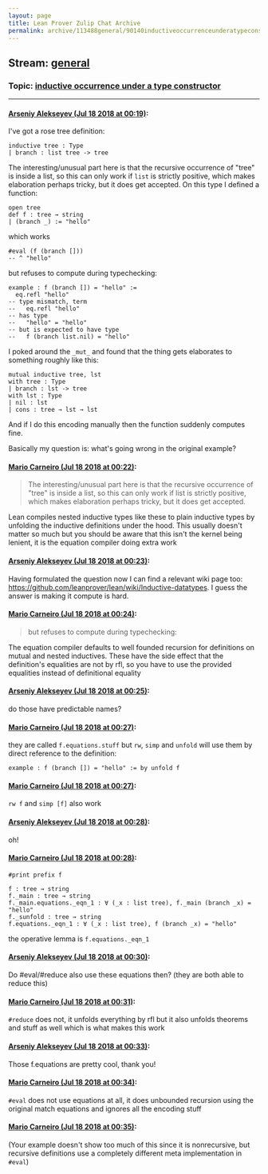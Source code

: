 ```yaml
---
layout: page
title: Lean Prover Zulip Chat Archive 
permalink: archive/113488general/90140inductiveoccurrenceunderatypeconstructor.html
---
```


## Stream: [general](index.html)
### Topic: [inductive occurrence under a type constructor](90140inductiveoccurrenceunderatypeconstructor.html)

---

#### [Arseniy Alekseyev (Jul 18 2018 at 00:19)](https://leanprover.zulipchat.com/#narrow/stream/113488-general/topic/inductive%20occurrence%20under%20a%20type%20constructor/near/129838639):
I've got a rose tree definition:

    inductive tree : Type
    | branch : list tree -> tree

The interesting/unusual part here is that the recursive occurrence of "tree" is inside a list, so this can only work if `list` is strictly positive, which makes elaboration perhaps tricky, but it does get accepted.
On this type I defined a function:

    open tree
    def f : tree → string
    | (branch _) := "hello"

which works

    #eval (f (branch []))
    -- ^ "hello"

but refuses to compute during typechecking:

    example : f (branch []) = "hello" :=
      eq.refl "hello"
    -- type mismatch, term
    --   eq.refl "hello"
    -- has type
    --   "hello" = "hello"
    -- but is expected to have type
    --   f (branch list.nil) = "hello"

I poked around the `_mut_` and found that the thing gets elaborates to something roughly like this:

    mutual inductive tree, lst
    with tree : Type
    | branch : lst -> tree
    with lst : Type
    | nil : lst
    | cons : tree → lst → lst

And if I do this encoding manually then the function suddenly computes fine.

Basically my question is: what's going wrong in the original example?

#### [Mario Carneiro (Jul 18 2018 at 00:22)](https://leanprover.zulipchat.com/#narrow/stream/113488-general/topic/inductive%20occurrence%20under%20a%20type%20constructor/near/129838763):
> The interesting/unusual part here is that the recursive occurrence of "tree" is inside a list, so this can only work if list is strictly positive, which makes elaboration perhaps tricky, but it does get accepted.

Lean compiles nested inductive types like these to plain inductive types by unfolding the inductive definitions under the hood. This usually doesn't matter so much but you should be aware that this isn't the kernel being lenient, it is the equation compiler doing extra work

#### [Arseniy Alekseyev (Jul 18 2018 at 00:23)](https://leanprover.zulipchat.com/#narrow/stream/113488-general/topic/inductive%20occurrence%20under%20a%20type%20constructor/near/129838764):
Having formulated the question now I can find a relevant wiki page too: https://github.com/leanprover/lean/wiki/Inductive-datatypes. I guess the answer is making it compute is hard.

#### [Mario Carneiro (Jul 18 2018 at 00:24)](https://leanprover.zulipchat.com/#narrow/stream/113488-general/topic/inductive%20occurrence%20under%20a%20type%20constructor/near/129838837):
> but refuses to compute during typechecking:

The equation compiler defaults to well founded recursion for definitions on mutual and nested inductives. These have the side effect that the definition's equalities are not by rfl, so you have to use the provided equalities instead of definitional equality

#### [Arseniy Alekseyev (Jul 18 2018 at 00:25)](https://leanprover.zulipchat.com/#narrow/stream/113488-general/topic/inductive%20occurrence%20under%20a%20type%20constructor/near/129838862):
do those have predictable names?

#### [Mario Carneiro (Jul 18 2018 at 00:27)](https://leanprover.zulipchat.com/#narrow/stream/113488-general/topic/inductive%20occurrence%20under%20a%20type%20constructor/near/129838923):
they are called `f.equations.stuff` but `rw`, `simp` and `unfold` will use them by direct reference to the definition:
```lean
example : f (branch []) = "hello" := by unfold f
```

#### [Mario Carneiro (Jul 18 2018 at 00:27)](https://leanprover.zulipchat.com/#narrow/stream/113488-general/topic/inductive%20occurrence%20under%20a%20type%20constructor/near/129838932):
`rw f` and `simp [f]` also work

#### [Arseniy Alekseyev (Jul 18 2018 at 00:28)](https://leanprover.zulipchat.com/#narrow/stream/113488-general/topic/inductive%20occurrence%20under%20a%20type%20constructor/near/129838984):
oh!

#### [Mario Carneiro (Jul 18 2018 at 00:28)](https://leanprover.zulipchat.com/#narrow/stream/113488-general/topic/inductive%20occurrence%20under%20a%20type%20constructor/near/129838985):
```
#print prefix f
```
```
f : tree → string
f._main : tree → string
f._main.equations._eqn_1 : ∀ (_x : list tree), f._main (branch _x) = "hello"
f._sunfold : tree → string
f.equations._eqn_1 : ∀ (_x : list tree), f (branch _x) = "hello"
```
the operative lemma is `f.equations._eqn_1`

#### [Arseniy Alekseyev (Jul 18 2018 at 00:30)](https://leanprover.zulipchat.com/#narrow/stream/113488-general/topic/inductive%20occurrence%20under%20a%20type%20constructor/near/129839065):
Do #eval/#reduce also use these equations then? (they are both able to reduce this)

#### [Mario Carneiro (Jul 18 2018 at 00:31)](https://leanprover.zulipchat.com/#narrow/stream/113488-general/topic/inductive%20occurrence%20under%20a%20type%20constructor/near/129839079):
`#reduce` does not, it unfolds everything by rfl but it also unfolds theorems and stuff as well which is what makes this work

#### [Arseniy Alekseyev (Jul 18 2018 at 00:33)](https://leanprover.zulipchat.com/#narrow/stream/113488-general/topic/inductive%20occurrence%20under%20a%20type%20constructor/near/129839147):
Those f.equations are pretty cool, thank you!

#### [Mario Carneiro (Jul 18 2018 at 00:34)](https://leanprover.zulipchat.com/#narrow/stream/113488-general/topic/inductive%20occurrence%20under%20a%20type%20constructor/near/129839192):
`#eval` does not use equations at all, it does unbounded recursion using the original match equations and ignores all the encoding stuff

#### [Mario Carneiro (Jul 18 2018 at 00:35)](https://leanprover.zulipchat.com/#narrow/stream/113488-general/topic/inductive%20occurrence%20under%20a%20type%20constructor/near/129839226):
(Your example doesn't show too much of this since it is nonrecursive, but recursive definitions use a completely different meta implementation in `#eval`)


